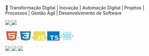 🔭 Transformação Digital | Inovação | Automação Digital | Projetos | Processos | Gestão Ágil | Desenvolvimento de Software

<div align="left">
  <a href="[https://github.com/gidaher/Gidaher/edit/main/README.md]">
  <img height="120em" src="https://github-readme-stats.vercel.app/api?username=ikarosantana&show_icons=true&theme=dark&include_all_commits=true&count_private=true"/>
  <img height="120em" src="https://github-readme-stats.vercel.app/api/top-langs/?username=ikarosantana&layout=compact&langs_count=7&theme=dark"/>
</div>

<div style="display: inline_block"><br>
  <img align="center" alt="ikaro-HTML" height="30" width="40" src="https://raw.githubusercontent.com/devicons/devicon/master/icons/html5/html5-original.svg">
  <img align="center" alt="ikaro-CSS" height="30" width="40" src="https://raw.githubusercontent.com/devicons/devicon/master/icons/css3/css3-original.svg">
  <img align="center" alt="ikaro-Js" height="30" width="40" src="https://raw.githubusercontent.com/devicons/devicon/master/icons/javascript/javascript-plain.svg">
  <img align="center" alt="ikaro-Ts" height="30" width="40" src="https://raw.githubusercontent.com/devicons/devicon/master/icons/typescript/typescript-plain.svg">
  <img align="center" alt="ikaro-React" height="30" width="40" src="https://raw.githubusercontent.com/devicons/devicon/master/icons/react/react-original.svg">
 
 </div>
<br>

<div>
  <a href="https://instagram.com/ikarosantana" target="_blank"><img src="https://img.shields.io/badge/-Instagram-%23E4405F?style=for-the-badge&logo=instagram&logoColor=white" target="_blank"></a>
 <a href = "mailto:ikarosantana@gmail.com"><img src="https://img.shields.io/badge/-Gmail-%23333?style=for-the-badge&logo=gmail&logoColor=white" target="_blank"></a>
 <a href="https://www.linkedin.com/in/ikarosantana/" target="_blank"><img src="https://img.shields.io/badge/-LinkedIn-%230077B5?style=for-the-badge&logo=linkedin&logoColor=white" target="_blank"></a> 
 </div>
